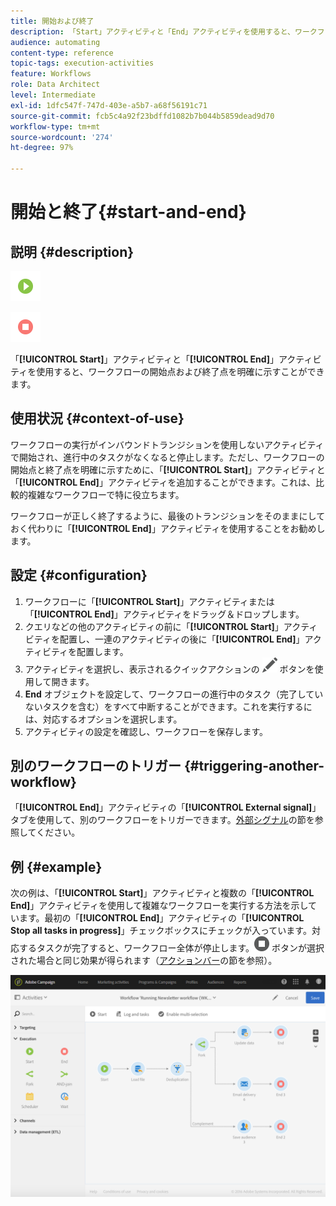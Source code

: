 ```yaml
---
title: 開始および終了
description: 「Start」アクティビティと「End」アクティビティを使用すると、ワークフローの開始点および終了点を明確に示すことができます。
audience: automating
content-type: reference
topic-tags: execution-activities
feature: Workflows
role: Data Architect
level: Intermediate
exl-id: 1dfc547f-747d-403e-a5b7-a68f56191c71
source-git-commit: fcb5c4a92f23bdffd1082b7b044b5859dead9d70
workflow-type: tm+mt
source-wordcount: '274'
ht-degree: 97%

---
```


# 開始と終了{#start-and-end}

## 説明 {#description}

![](assets/start.png)

![](assets/end.png)

「**[!UICONTROL Start]**」アクティビティと「**[!UICONTROL End]**」アクティビティを使用すると、ワークフローの開始点および終了点を明確に示すことができます。

## 使用状況 {#context-of-use}

ワークフローの実行がインバウンドトランジションを使用しないアクティビティで開始され、進行中のタスクがなくなると停止します。ただし、ワークフローの開始点と終了点を明確に示すために、「**[!UICONTROL Start]**」アクティビティと「**[!UICONTROL End]**」アクティビティを追加することができます。これは、比較的複雑なワークフローで特に役立ちます。

ワークフローが正しく終了するように、最後のトランジションをそのままにしておく代わりに「**[!UICONTROL End]**」アクティビティを使用することをお勧めします。

## 設定 {#configuration}

1. ワークフローに「**[!UICONTROL Start]**」アクティビティまたは「**[!UICONTROL End]**」アクティビティをドラッグ＆ドロップします。
1. クエリなどの他のアクティビティの前に「**[!UICONTROL Start]**」アクティビティを配置し、一連のアクティビティの後に「**[!UICONTROL End]**」アクティビティを配置します。
1. アクティビティを選択し、表示されるクイックアクションの ![](assets/edit_darkgrey-24px.png) ボタンを使用して開きます。
1. **End** オブジェクトを設定して、ワークフローの進行中のタスク（完了していないタスクを含む）をすべて中断することができます。これを実行するには、対応するオプションを選択します。
1. アクティビティの設定を確認し、ワークフローを保存します。

## 別のワークフローのトリガー {#triggering-another-workflow}

「**[!UICONTROL End]**」アクティビティの「**[!UICONTROL External signal]**」タブを使用して、別のワークフローをトリガーできます。[外部シグナル](../../automating/using/external-signal.md)の節を参照してください。

## 例 {#example}

次の例は、「**[!UICONTROL Start]**」アクティビティと複数の「**[!UICONTROL End]**」アクティビティを使用して複雑なワークフローを実行する方法を示しています。最初の「**[!UICONTROL End]**」アクティビティの「**[!UICONTROL Stop all tasks in progress]**」チェックボックスにチェックが入っています。対応するタスクが完了すると、ワークフロー全体が停止します。![](assets/stop_darkgrey-24px.png) ボタンが選択された場合と同じ効果が得られます（[アクションバー](../../automating/using/workflow-interface.md#action-bar)の節を参照）。

![](assets/wkf_start_end_example.png)
